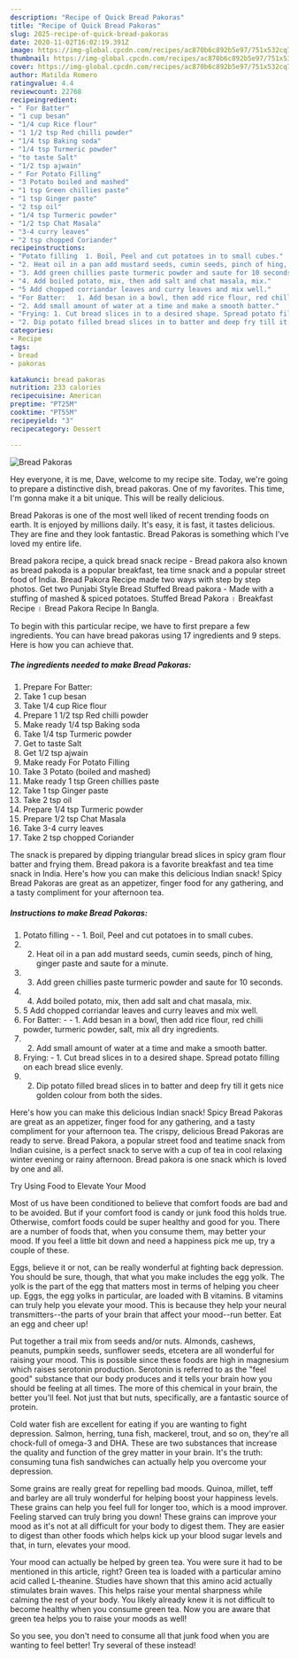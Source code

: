 ```yaml
---
description: "Recipe of Quick Bread Pakoras"
title: "Recipe of Quick Bread Pakoras"
slug: 2025-recipe-of-quick-bread-pakoras
date: 2020-11-02T16:02:19.391Z
image: https://img-global.cpcdn.com/recipes/ac870b6c892b5e97/751x532cq70/bread-pakoras-recipe-main-photo.jpg
thumbnail: https://img-global.cpcdn.com/recipes/ac870b6c892b5e97/751x532cq70/bread-pakoras-recipe-main-photo.jpg
cover: https://img-global.cpcdn.com/recipes/ac870b6c892b5e97/751x532cq70/bread-pakoras-recipe-main-photo.jpg
author: Matilda Romero
ratingvalue: 4.4
reviewcount: 22768
recipeingredient:
- " For Batter"
- "1 cup besan"
- "1/4 cup Rice flour"
- "1 1/2 tsp Red chilli powder"
- "1/4 tsp Baking soda"
- "1/4 tsp Turmeric powder"
- "to taste Salt"
- "1/2 tsp ajwain"
- " For Potato Filling"
- "3 Potato boiled and mashed"
- "1 tsp Green chillies paste"
- "1 tsp Ginger paste"
- "2 tsp oil"
- "1/4 tsp Turmeric powder"
- "1/2 tsp Chat Masala"
- "3-4 curry leaves"
- "2 tsp chopped Coriander"
recipeinstructions:
- "Potato filling  1. Boil, Peel and cut potatoes in to small cubes."
- "2. Heat oil in a pan add mustard seeds, cumin seeds, pinch of hing, ginger paste and saute for a minute."
- "3. Add green chillies paste turmeric powder and saute for 10 seconds."
- "4. Add boiled potato, mix, then add salt and chat masala, mix."
- "5 Add chopped corriandar leaves and curry leaves and mix well."
- "For Batter:   1. Add besan in a bowl, then add rice flour, red chilli powder, turmeric powder, salt, mix all dry ingredients."
- "2. Add small amount of water at a time and make a smooth batter."
- "Frying: 1. Cut bread slices in to a desired shape. Spread potato filling on each bread slice evenly."
- "2. Dip potato filled bread slices in to batter and deep fry till it gets nice golden colour from both the sides."
categories:
- Recipe
tags:
- bread
- pakoras

katakunci: bread pakoras 
nutrition: 233 calories
recipecuisine: American
preptime: "PT25M"
cooktime: "PT55M"
recipeyield: "3"
recipecategory: Dessert

---
```



![Bread Pakoras](https://img-global.cpcdn.com/recipes/ac870b6c892b5e97/751x532cq70/bread-pakoras-recipe-main-photo.jpg)

Hey everyone, it is me, Dave, welcome to my recipe site. Today, we're going to prepare a distinctive dish, bread pakoras. One of my favorites. This time, I'm gonna make it a bit unique. This will be really delicious.

Bread Pakoras is one of the most well liked of recent trending foods on earth. It is enjoyed by millions daily. It's easy, it is fast, it tastes delicious. They are fine and they look fantastic. Bread Pakoras is something which I've loved my entire life.

Bread pakora recipe, a quick bread snack recipe - Bread pakora also known as bread pakoda is a popular breakfast, tea time snack and a popular street food of India. Bread Pakora Recipe made two ways with step by step photos. Get two Punjabi Style Bread Stuffed Bread pakora - Made with a stuffing of mashed &amp; spiced potatoes. Stuffed Bread Pakora । Breakfast Recipe । Bread Pakora Recipe In Bangla.


To begin with this particular recipe, we have to first prepare a few ingredients. You can have bread pakoras using 17 ingredients and 9 steps. Here is how you can achieve that.

<!--inarticleads1-->

##### The ingredients needed to make Bread Pakoras:

1. Prepare  For Batter:
1. Take 1 cup besan
1. Take 1/4 cup Rice flour
1. Prepare 1 1/2 tsp Red chilli powder
1. Make ready 1/4 tsp Baking soda
1. Take 1/4 tsp Turmeric powder
1. Get to taste Salt
1. Get 1/2 tsp ajwain
1. Make ready  For Potato Filling
1. Take 3 Potato (boiled and mashed)
1. Make ready 1 tsp Green chillies paste
1. Take 1 tsp Ginger paste
1. Take 2 tsp oil
1. Prepare 1/4 tsp Turmeric powder
1. Prepare 1/2 tsp Chat Masala
1. Take 3-4 curry leaves
1. Take 2 tsp chopped Coriander


The snack is prepared by dipping triangular bread slices in spicy gram flour batter and frying them. Bread pakora is a favorite breakfast and tea time snack in India. Here&#39;s how you can make this delicious Indian snack! Spicy Bread Pakoras are great as an appetizer, finger food for any gathering, and a tasty compliment for your afternoon tea. 

<!--inarticleads2-->

##### Instructions to make Bread Pakoras:

1. Potato filling -  - 1. Boil, Peel and cut potatoes in to small cubes.
1. 2. Heat oil in a pan add mustard seeds, cumin seeds, pinch of hing, ginger paste and saute for a minute.
1. 3. Add green chillies paste turmeric powder and saute for 10 seconds.
1. 4. Add boiled potato, mix, then add salt and chat masala, mix.
1. 5 Add chopped corriandar leaves and curry leaves and mix well.
1. For Batter: -  -  1. Add besan in a bowl, then add rice flour, red chilli powder, turmeric powder, salt, mix all dry ingredients.
1. 2. Add small amount of water at a time and make a smooth batter.
1. Frying: - 1. Cut bread slices in to a desired shape. Spread potato filling on each bread slice evenly.
1. 2. Dip potato filled bread slices in to batter and deep fry till it gets nice golden colour from both the sides.


Here&#39;s how you can make this delicious Indian snack! Spicy Bread Pakoras are great as an appetizer, finger food for any gathering, and a tasty compliment for your afternoon tea. The crispy, delicious Bread Pakoras are ready to serve. Bread Pakora, a popular street food and teatime snack from Indian cuisine, is a perfect snack to serve with a cup of tea in cool relaxing winter evening or rainy afternoon. Bread pakora is one snack which is loved by one and all. 

Try Using Food to Elevate Your Mood


Most of us have been conditioned to believe that comfort foods are bad and to be avoided. But if your comfort food is candy or junk food this holds true. Otherwise, comfort foods could be super healthy and good for you. There are a number of foods that, when you consume them, may better your mood. If you feel a little bit down and need a happiness pick me up, try a couple of these.

Eggs, believe it or not, can be really wonderful at fighting back depression. You should be sure, though, that what you make includes the egg yolk. The yolk is the part of the egg that matters most in terms of helping you cheer up. Eggs, the egg yolks in particular, are loaded with B vitamins. B vitamins can truly help you elevate your mood. This is because they help your neural transmitters--the parts of your brain that affect your mood--run better. Eat an egg and cheer up!

Put together a trail mix from seeds and/or nuts. Almonds, cashews, peanuts, pumpkin seeds, sunflower seeds, etcetera are all wonderful for raising your mood. This is possible since these foods are high in magnesium which raises serotonin production. Serotonin is referred to as the "feel good" substance that our body produces and it tells your brain how you should be feeling at all times. The more of this chemical in your brain, the better you'll feel. Not just that but nuts, specifically, are a fantastic source of protein.

Cold water fish are excellent for eating if you are wanting to fight depression. Salmon, herring, tuna fish, mackerel, trout, and so on, they're all chock-full of omega-3 and DHA. These are two substances that increase the quality and function of the grey matter in your brain. It's the truth: consuming tuna fish sandwiches can actually help you overcome your depression. 

Some grains are really great for repelling bad moods. Quinoa, millet, teff and barley are all truly wonderful for helping boost your happiness levels. These grains can help you feel full for longer too, which is a mood improver. Feeling starved can truly bring you down! These grains can improve your mood as it's not at all difficult for your body to digest them. They are easier to digest than other foods which helps kick up your blood sugar levels and that, in turn, elevates your mood.

Your mood can actually be helped by green tea. You were sure it had to be mentioned in this article, right? Green tea is loaded with a particular amino acid called L-theanine. Studies have shown that this amino acid actually stimulates brain waves. This helps raise your mental sharpness while calming the rest of your body. You likely already knew it is not difficult to become healthy when you consume green tea. Now you are aware that green tea helps you to raise your moods as well!

So you see, you don't need to consume all that junk food when you are wanting to feel better! Try several of these instead!


